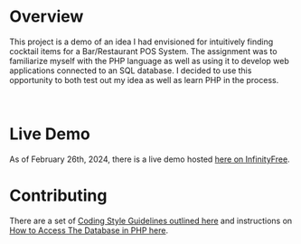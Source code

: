 # Overview

This project is a demo of an idea I had envisioned for intuitively finding cocktail items for a Bar/Restaurant POS System. The assignment was to familiarize myself with the PHP language as well as using it to develop web applications connected to an SQL database. I decided to use this opportunity to both test out my idea as well as learn PHP in the process.

&nbsp;
&nbsp;

# Live Demo

As of February 26th, 2024, there is a live demo hosted [here on InfinityFree](http://lorsque.rf.gd/).


# Contributing

There are a set of [Coding Style Guidelines outlined here](contribution-docs/code-style.md)
and instructions on [How to Access The Database in PHP here](contribution-docs/accessing-the-database.md).
